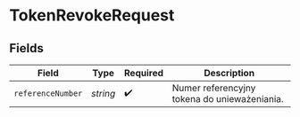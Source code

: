 # TokenRevokeRequest


## Fields

| Field                                        | Type                                         | Required                                     | Description                                  |
| -------------------------------------------- | -------------------------------------------- | -------------------------------------------- | -------------------------------------------- |
| `referenceNumber`                            | *string*                                     | :heavy_check_mark:                           | Numer referencyjny tokena do unieważeniania. |